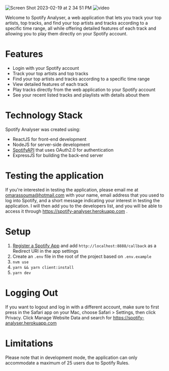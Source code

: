
![Screen Shot 2023-02-19 at 2 34 51 PM](https://user-images.githubusercontent.com/94231603/219945361-0c350eef-368c-4541-ba06-888ec1ee6a3e.png)
![video](https://github.com/assoumaaa/spotify-analyser/assets/94231603/7a088af7-48b1-49c9-9742-d7b6af4703d6)



Welcome to Spotify Analyser, a web application that lets you track your top artists, top tracks, and find your top artists and tracks according to a specific time range, all while offering detailed features of each track and allowing you to play them directly on your Spotify account.

# Features

- Login with your Spotify account
- Track your top artists and top tracks
- Find your top artists and tracks according to a specific time range
- View detailed features of each track
- Play tracks directly from the web application to your Spotify account
- See your recent listed tracks and playlists with details about them


# Technology Stack

Spotify Analyser was created using:
  - ReactJS for front-end development
  - NodeJS for server-side development
  - [SpotifyAPI](https://developer.spotify.com/documentation/web-api/quick-start/) that uses OAuth2.0 for authentication
  - ExpressJS for building the back-end server

# Testing the application

If you're interested in testing the application, please email me at omarassouma@hotmail.com with your name, email address that you used to log into Spotify, and a short message indicating your interest in testing the application. I  will then add you to the developers list, and you will be able to access it through https://spotify-analyser.herokuapp.com .

# Setup
  1. [Register a Spotify App](https://developer.spotify.com/dashboard/) and add `http://localhost:8888/callback` as a Redirect URI in the app settings
  2. Create an `.env` file in the root of the project based on `.env.example`
  3. `nvm use`
  4. `yarn && yarn client:install`
  5. `yarn dev`

# Logging Out

If you want to logout and log in with a different account, make sure to first press in the Safari app on your Mac, choose Safari > Settings, then click Privacy. Click Manage Website Data and search for https://spotify-analyser.herokuapp.com

# Limitations

Please note that in development mode, the application can only accommodate a maximum of 25 users due to Spotify Rules.
